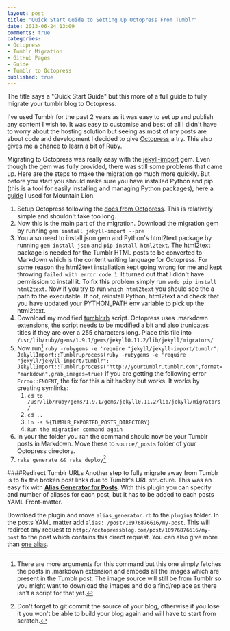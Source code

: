 ```yaml
---
layout: post
title: "Quick Start Guide to Setting Up Octopress From Tumblr"
date: 2013-06-24 13:09
comments: true
categories:
- Octopress
- Tumblr Migration
- GitHub Pages
- Guide
- Tumblr to Octopress
published: true
---
```

The title says a "Quick Start Guide" but this more of a full guide to fully migrate your tumblr blog to Octopress.

I've used Tumblr for the past 2 years as it was easy to set up and publish any content I wish to. It was easy to customise and best of all I didn't have to worry about the hosting solution but seeing as most of my posts are about code and development I decided to give [Octopress](http://octopress.org/) a try. This also gives me a chance to learn a bit of Ruby.

Migrating to Octopress was really easy with the [jekyll-import](https://github.com/jekyll/jekyll-import) gem. Even though the gem was fully provided, there was still some problems that came up. Here are the steps to make the migration go much more quickly. But before you start you should make sure you have installed Python and pip (this is a tool for easily installing and managing Python packages), here a [guide](http://docs.python-guide.org/en/latest/starting/install/osx.html) I used for Mountain Lion.

1. Setup Octopress following the [docs from Octopress](http://octopress.org/docs/setup/). This is relatively simple and shouldn't take too long.
2. Now this is the main part of the migration. Download the migration gem by running `gem install jekyll-import --pre`
3. You also need to install json gem and Python's html2text package by running `gem install json` and `pip install html2text`. The html2text package is needed for the Tumblr HTML posts to be converted to Markdown which is the content writing language for Octopress.
For some reason the html2text installation kept going wrong for me and kept throwing `failed with error code 1`.
It turned out that I didn't have permission to install it. To fix this problem simply run `sudo pip install html2text`. Now if you try to run `which html2text` you should see the a path to the executable. If not, reinstall Python, html2text and check that you have updated your PYTHON_PATH env variable to pick up the html2text.
4. Download my modified [tumblr.rb](https://gist.github.com/loop/5850220#file-tumblr-rb) script. Octopress uses .markdown extensions, the script needs to be modified a bit and also trunicates titles if they are over a 255 characters long. Place this file into `/usr/lib/ruby/gems/1.9.1/gems/jekyll0.11.2/lib/jekyll/migrators/`
5. Now run[^1]
  `ruby -rubygems -e 'require "jekyll/jekyll-import/tumblr"; JekyllImport::Tumblr.process(ruby -rubygems -e 'require "jekyll/jekyll-import/tumblr"; JekyllImport::Tumblr.process("http://yourtumblr.tumblr.com",format="markdown",grab_images=true)`
  If you are getting the following error `Errno::ENOENT`, the fix for this a bit hackey but works. It works by creating symlinks:
    1. `cd to /usr/lib/ruby/gems/1.9.1/gems/jekyll0.11.2/lib/jekyll/migrators/`
    2. `cd ..`
    3. `ln -s %{TUMBLR_EXPORTED_POSTS_DIRECTORY}`
    4. `Run the migration command again`
6. In your the folder you ran the command should now be your Tumblr posts in Markdown. Move these to `source/_posts` folder of your Octopress directory.
7. `rake generate && rake deploy`[^2]

####Redirect Tumblr URLs
Another step to fully migrate away from Tumblr is to fix the broken post links due to Tumblr's URL structure. This was an easy fix with **[Alias Generator for Posts](https://github.com/tsmango/jekyll_alias_generator)**. With this plugin you can specify and number of aliases for each post, but it has to be added to each posts YAML Front-matter.

Download the plugin and move `alias_generator.rb` to the `plugins` folder.
In the posts YAML matter add `alias: /post/10976876616/my-post`. This will redirect any request to `http://octopressblog.com/post/10976876616/my-post` to the post which contains this direct request. You can also give more than [one alias](https://github.com/tsmango/jekyll_alias_generator/blob/master/README.md).

[^1]:There are more arguments for this command but this one simply fetches the posts in .markdown extension and embeds all the images which are present in the Tumblr post. The image source will still be from Tumblr so you might want to download the images and do a find/replace as there isn't a script for that yet.
[^2]: Don't forget to git commit the source of your blog, otherwise if you lose it you won't be able to build your blog again and will have to start from scratch.
